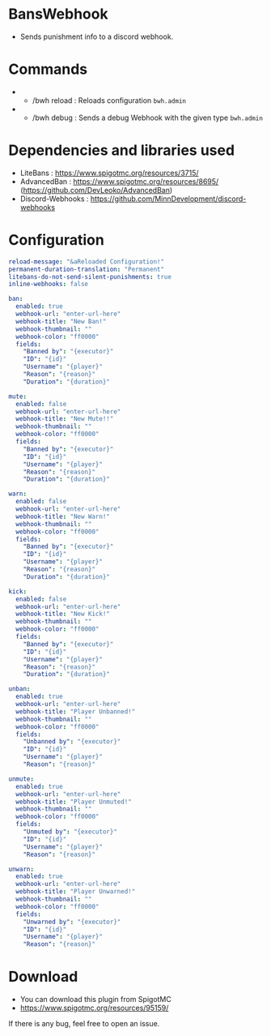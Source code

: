 # BansWebhook
* Sends punishment info to a discord webhook.

# Commands
* - /bwh reload : Reloads configuration  `bwh.admin`
* - /bwh debug <type> : Sends a debug Webhook with the given type  `bwh.admin`

# Dependencies and libraries used
* LiteBans : https://www.spigotmc.org/resources/3715/
* AdvancedBan : https://www.spigotmc.org/resources/8695/ (https://github.com/DevLeoko/AdvancedBan) 
* Discord-Webhooks : https://github.com/MinnDevelopment/discord-webhooks

# Configuration
```yaml
reload-message: "&aReloaded Configuration!"
permanent-duration-translation: "Permanent"
litebans-do-not-send-silent-punishments: true
inline-webhooks: false

ban:
  enabled: true
  webhook-url: "enter-url-here"
  webhook-title: "New Ban!"
  webhook-thumbnail: ""
  webhook-color: "ff0000"
  fields:
    "Banned by": "{executor}"
    "ID": "{id}"
    "Username": "{player}"
    "Reason": "{reason}"
    "Duration": "{duration}"

mute:
  enabled: false
  webhook-url: "enter-url-here"
  webhook-title: "New Mute!!"
  webhook-thumbnail: ""
  webhook-color: "ff0000"
  fields:
    "Banned by": "{executor}"
    "ID": "{id}"
    "Username": "{player}"
    "Reason": "{reason}"
    "Duration": "{duration}"

warn:
  enabled: false
  webhook-url: "enter-url-here"
  webhook-title: "New Warn!"
  webhook-thumbnail: ""
  webhook-color: "ff0000"
  fields:
    "Banned by": "{executor}"
    "ID": "{id}"
    "Username": "{player}"
    "Reason": "{reason}"
    "Duration": "{duration}"

kick:
  enabled: false
  webhook-url: "enter-url-here"
  webhook-title: "New Kick!"
  webhook-thumbnail: ""
  webhook-color: "ff0000"
  fields:
    "Banned by": "{executor}"
    "ID": "{id}"
    "Username": "{player}"
    "Reason": "{reason}"
    "Duration": "{duration}"

unban:
  enabled: true
  webhook-url: "enter-url-here"
  webhook-title: "Player Unbanned!"
  webhook-thumbnail: ""
  webhook-color: "ff0000"
  fields:
    "Unbanned by": "{executor}"
    "ID": "{id}"
    "Username": "{player}"
    "Reason": "{reason}"

unmute:
  enabled: true
  webhook-url: "enter-url-here"
  webhook-title: "Player Unmuted!"
  webhook-thumbnail: ""
  webhook-color: "ff0000"
  fields:
    "Unmuted by": "{executor}"
    "ID": "{id}"
    "Username": "{player}"
    "Reason": "{reason}"

unwarn:
  enabled: true
  webhook-url: "enter-url-here"
  webhook-title: "Player Unwarned!"
  webhook-thumbnail: ""
  webhook-color: "ff0000"
  fields:
    "Unwarned by": "{executor}"
    "ID": "{id}"
    "Username": "{player}"
    "Reason": "{reason}"
```

# Download
* You can download this plugin from SpigotMC
* https://www.spigotmc.org/resources/95159/

If there is any bug, feel free to open an issue.

